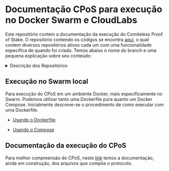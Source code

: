 
# Documentação CPoS para execução no Docker Swarm e CloudLabs


Este repositório contem a documentação da execução do Comiteless Proof of Stake. O repositório contendo os códigos se encontra [aqui](https://github.com/regras/cpos_tb/tree/master), o qual contem diversos repositórios ativos cada um com uma funcionalidade específica de quando foi criado. Temos abaixo o nome do branch e uma pequena explicação sobre seu conteúdo:

<details><summary> Descrição dos Repositórios</summary>

|Branch|Descrição|Atividade|
|:------|:------:|:------:|
| [`master`](https://github.com/regras/cpos_tb/tree/master)| Futuramente vai conter a versão final do procotolo, mas atualmente está vazio.| Stale|
|[`ppos_first_version_stable`](https://github.com/regras/cpos_tb/tree/ppos_first_version_stable)|Primeira versão estável do PPoS, ainda sem a integração com o Docker sem a resolução do problema da confirmação em uma rede real de operação.|stale|
|[`ppos_second_version_stable`](https://github.com/regras/cpos_tb/tree/ppos_second_version_stable)|Segunda versão estável do PPoS, iniciada a confirmação probabilística.|stale|
|[`ppos_third_version_1`](https://github.com/regras/cpos_tb/tree/ppos_third_version_1)|Primeira versão do protocolo atual com a confirmação probabilística atual, sem Docker.|stale|
|[`ppos_third_version_2_docker_execution_gui`](https://github.com/regras/cpos_tb/tree/ppos_third_version_2_docker_execution_gui)|Integração da versão anterior com a interface de visualização já com a integraçã Docker|stale|
|[`ppos_third_version_2_docker_execution_transaction`](https://github.com/regras/cpos_tb/tree/ppos_third_version_2_docker_execution_transaction)|Versão com desenvolvimento das transações mas com foco no protocolo de consenso.|stale|
|[`ppos_third_version_2_docker_execution_unicast_transmission_header_block`](https://github.com/regras/cpos_tb/tree/ppos_third_version_2_docker_execution_unicast_transmission_header_block)|Versão utilizada para avaliar o desempenho em relação ao tráfego de rede produzido quando apenas os headers dos blocos são transmitidos em um primeiro momento. Logo depois, em uma segunda fase da rodada, apenas os melhores k blocos (com os menores hash de prova) são completamente transmitidos.|stale|
|[`ppos_third_version_2_docker_execution_unicast_transmission`](https://github.com/regras/cpos_tb/tree/ppos_third_version_2_docker_execution_unicast_transmission)|Versão com a remodelação do modelo de transmissão do bloco para que um nó enviasse apenas para seus peers. |stale|
|[`ppos_third_version_2_docker_execution`](https://github.com/regras/cpos_tb/tree/ppos_third_version_2_docker_execution)|Versão com migração do Mininet para o Docker, aqui ainda sem a versão unicast.|stale|
| [`cpos_transactions`](https://github.com/regras/cpos_tb/tree/cpos_transactions) | Repositório contendo o CPoS que gera transações reais baseada no SQLite3|stale|
| [`cpos_transaction2`](https://github.com/regras/cpos_tb/tree/cpos_transaction2)| Versão melhorada do `cpos_transactions` contando com o MySQL no lugar do SQLite3 | stale|
</details>
  
  
## Execução no Swarm local
Para execução do CPoS em um ambiente Docker, mais especificamente no Swarm. Podemos utilizar tanto uma Dockerfile pura quanto um Docker Compose.
Inicialmente descreve-se o procedimento de como executar com uma Dockerfile.

- [Usando o Dockerfile](https://github.com/oldbizzi/Documentacao_CPoS_Docker/blob/main/Execu%C3%A7%C3%A3oDocker/Dockerfile.md)

- [Usando o Compose](https://github.com/oldbizzi/Documentacao_CPoS_Docker/blob/main/Execu%C3%A7%C3%A3oDocker/Docker_Compose.md)

## Documentação da execução do CPoS
Para melhor compreensão do CPoS, neste [link]() temos a documentação, ainda em construção, dos arquivos que compõe o protocolo.


